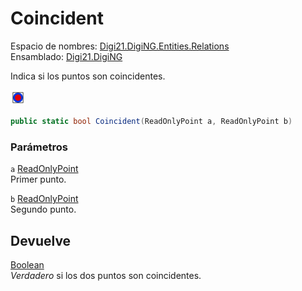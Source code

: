 # Coincident

Espacio de nombres: [Digi21.DigiNG.Entities.Relations](/digi3d-net/programacion/.net/referencia/digi21.diging/digi21.diging.entities.relations/)  
Ensamblado: [Digi21.DigiNG](/digi3d-net/programacion/.net/referencia/digi21.diging.plugin/digi21.diging/)

Indica si los puntos son coincidentes.

![Dos puntos coincidentes](../../../../../../../../../.gitbook/assets/puntopuntocoincidentes.png)

```csharp
public static bool Coincident(ReadOnlyPoint a, ReadOnlyPoint b)
```

### Parámetros

`a` [ReadOnlyPoint](/digi3d-net/programacion/.net/referencia/digi21.diging/digi21.diging.entities/clases/readonlypoint/)  
Primer punto.

`b` [ReadOnlyPoint](/digi3d-net/programacion/.net/referencia/digi21.diging/digi21.diging.entities/clases/readonlypoint/)  
Segundo punto.

## Devuelve

[Boolean](https://docs.microsoft.com/en-us/dotnet/api/system.boolean?view=net-5.0)  
_Verdadero_ si los dos puntos son coincidentes.

